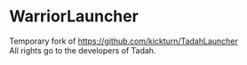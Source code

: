 # WarriorLauncher  
Temporary fork of https://github.com/kickturn/TadahLauncher  
All rights go to the developers of Tadah.  
